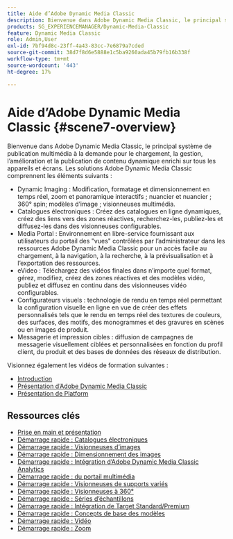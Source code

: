 ```yaml
---
title: Aide d’Adobe Dynamic Media Classic
description: Bienvenue dans Adobe Dynamic Media Classic, le principal système de publication multimédia à la demande pour le chargement, la gestion, l’amélioration et la publication de contenu dynamique enrichi sur tous les appareils et écrans.
products: SG_EXPERIENCEMANAGER/Dynamic-Media-Classic
feature: Dynamic Media Classic
role: Admin,User
exl-id: 7bf94d8c-23ff-4a43-83cc-7e6879a7cded
source-git-commit: 38d7f8d6e5888e1c5ba9260ada45b79fb16b338f
workflow-type: tm+mt
source-wordcount: '443'
ht-degree: 17%

---
```


# Aide d’Adobe Dynamic Media Classic {#scene7-overview}

Bienvenue dans Adobe Dynamic Media Classic, le principal système de publication multimédia à la demande pour le chargement, la gestion, l’amélioration et la publication de contenu dynamique enrichi sur tous les appareils et écrans. Les solutions Adobe Dynamic Media Classic comprennent les éléments suivants :

* Dynamic Imaging : Modification, formatage et dimensionnement en temps réel, zoom et panoramique interactifs ; nuancier et nuancier ; 360° spin; modèles d’image ; visionneuses multimédia.
* Catalogues électroniques : Créez des catalogues en ligne dynamiques, créez des liens vers des zones réactives, recherchez-les, publiez-les et diffusez-les dans des visionneuses configurables.
* Media Portal : Environnement en libre-service fournissant aux utilisateurs du portail des &quot;vues&quot; contrôlées par l’administrateur dans les ressources Adobe Dynamic Media Classic pour un accès facile au chargement, à la navigation, à la recherche, à la prévisualisation et à l’exportation des ressources.
* eVideo : Téléchargez des vidéos finales dans n’importe quel format, gérez, modifiez, créez des zones réactives et des modèles vidéo, publiez et diffusez en continu dans des visionneuses vidéo configurables.
* Configurateurs visuels : technologie de rendu en temps réel permettant la configuration visuelle en ligne en vue de créer des effets personnalisés tels que le rendu en temps réel des textures de couleurs, des surfaces, des motifs, des monogrammes et des gravures en scènes ou en images de produit.
* Messagerie et impression cibles : diffusion de campagnes de messagerie visuellement ciblées et personnalisées en fonction du profil client, du produit et des bases de données des réseaux de distribution.

Visionnez également les vidéos de formation suivantes :

* [Introduction](https://s7d5.scene7.com/s7viewers/html5/VideoViewer.html?videoserverurl=https://s7d5.scene7.com/is/content/&amp;emailurl=https://s7d5.scene7.com/s7/emailFriend&amp;serverUrl=https://s7d5.scene7.com/is/image/&amp;config=Scene7SharedAssets/Universal_HTML5_Video&amp;contenturl=https://s7d5.scene7.com/skins/&amp;asset=S7tutorials/570_Introduction_converted%20renamed_Getting%20Started-AVS)
* [Présentation d’Adobe Dynamic Media Classic](https://s7d5.scene7.com/s7viewers/html5/VideoViewer.html?videoserverurl=https://s7d5.scene7.com/is/content/&amp;emailurl=https://s7d5.scene7.com/s7/emailFriend&amp;serverUrl=https://s7d5.scene7.com/is/image/&amp;config=Scene7SharedAssets/Universal_HTML5_Video&amp;contenturl=https://s7d5.scene7.com/skins/&amp;asset=S7tutorials/577_What%20is%20Scene7_converted%20renamed_Getting%20Started-AVS)
* [Présentation de Platform](https://s7d5.scene7.com/s7viewers/html5/VideoViewer.html?videoserverurl=https://s7d5.scene7.com/is/content/&amp;emailurl=https://s7d5.scene7.com/s7/emailFriend&amp;serverUrl=https://s7d5.scene7.com/is/image/&amp;config=Scene7SharedAssets/Universal_HTML5_Video&amp;contenturl=https://s7d5.scene7.com/skins/&amp;asset=S7tutorials/572_Platform%20Overview_converted%20renamed_Getting%20Started-AVS)

## Ressources clés

* [Prise en main et présentation](/help/using/dmc-platform-overview.md)
* [Démarrage rapide : Catalogues électroniques](/help/using/quick-start-ecatalog.md)
* [Démarrage rapide : Visionneuses d’images](/help/using/quick-start-image-sets.md)
* [Démarrage rapide : Dimensionnement des images](/help/using/quick-start-image-sizing.md)
* [Démarrage rapide : Intégration d’Adobe Dynamic Media Classic Analytics](/help/using/quick-start-integrating-dmc-analytics.md)
* [Démarrage rapide :  du portail multimédia](/help/using/quick-start-media-portal-administration.md)
* [Démarrage rapide : Visionneuses de supports variés](/help/using/quick-start-mixed-media-sets.md)
* [Démarrage rapide : Visionneuses à 360°](/help/using/quick-start-spin-sets.md)
* [Démarrage rapide : Séries d’échantillons](/help/using/quick-start-swatch-sets.md)
* [Démarrage rapide : Intégration de Target Standard/Premium](/help/using/quick-start-target-integration.md)
* [Démarrage rapide : Concepts de base des modèles](/help/using/quick-start-template-basics.md)
* [Démarrage rapide : Vidéo](/help/using/quick-start-video.md)
* [Démarrage rapide : Zoom](/help/using/quick-start-zoom.md)
